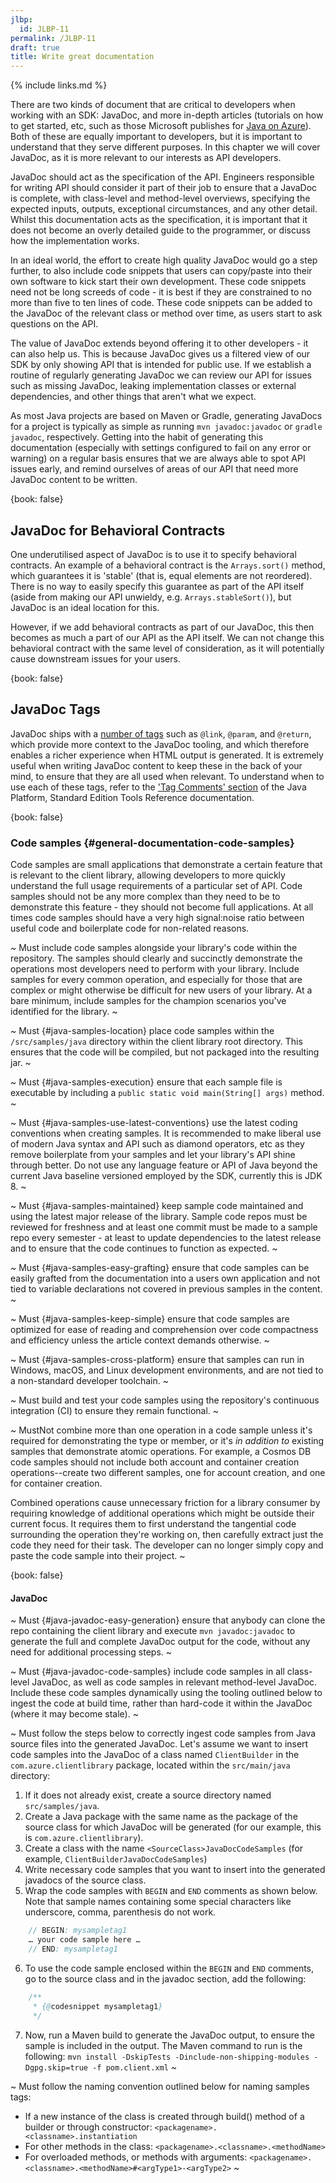 ```yaml
---
jlbp:
  id: JLBP-11
permalink: /JLBP-11
draft: true
title: Write great documentation
---
```


{% include links.md %}

There are two kinds of document that are critical to developers when working with an SDK: JavaDoc, and more in-depth articles (tutorials on how to get started, etc, such as those Microsoft publishes for [Java on Azure](https://docs.microsoft.com/java/azure/?WT.mc_id=link-refcard-jogiles)). Both of these are equally important to developers, but it is important to understand that they serve different purposes. In this chapter we will cover JavaDoc, as it is more relevant to our interests as API developers.

JavaDoc should act as the specification of the API. Engineers responsible for writing API should consider it part of their job to ensure that a JavaDoc is complete, with class-level and method-level overviews, specifying the expected inputs, outputs, exceptional circumstances, and any other detail. Whilst this documentation acts as the specification, it is important that it does not become an overly detailed guide to the programmer, or discuss how the implementation works.

In an ideal world, the effort to create high quality JavaDoc would go a step further, to also include code snippets that users can copy/paste into their own software to kick start their own development. These code snippets need not be long screeds of code - it is best if they are constrained to no more than five to ten lines of code. These code snippets can be added to the JavaDoc of the relevant class or method over time, as users start to ask questions on the API.

The value of JavaDoc extends beyond offering it to other developers - it can also help us. This is because JavaDoc gives us a filtered view of our SDK by only showing API that is intended for public use. If we establish a routine of regularly generating JavaDoc we can review our API for issues such as missing JavaDoc, leaking implementation classes or external dependencies, and other things that aren't what we expect.

As most Java projects are based on Maven or Gradle, generating JavaDocs for a project is typically as simple as running `mvn javadoc:javadoc` or `gradle javadoc`, respectively. Getting into the habit of generating this documentation (especially with settings configured to fail on any error or warning) on a regular basis ensures that we are always able to spot API issues early, and remind ourselves of areas of our API that need more JavaDoc content to be written.

{book: false}
## JavaDoc for Behavioral Contracts

One underutilised aspect of JavaDoc is to use it to specify behavioral contracts. An example of a behavioral contract is the `Arrays.sort()` method, which guarantees it is 'stable' (that is, equal elements are not reordered). There is no way to easily specify this guarantee as part of the API itself (aside from making our API unwieldy, e.g. `Arrays.stableSort()`), but JavaDoc is an ideal location for this.

However, if we add behavioral contracts as part of our JavaDoc, this then becomes as much a part of our API as the API itself. We can not change this behavioral contract with the same level of consideration, as it will potentially cause downstream issues for your users.

{book: false}
## JavaDoc Tags

JavaDoc ships with a [number of tags](https://docs.oracle.com/javase/8/docs/technotes/tools/windows/javadoc.html#CHDJFCCC) such as `@link`, `@param`, and `@return`, which provide more context to the JavaDoc tooling, and which therefore enables a richer experience when HTML output is generated. It is extremely useful when writing JavaDoc content to keep these in the back of your mind, to ensure that they are all used when relevant. To understand when to use each of these tags, refer to the ['Tag Comments' section](https://docs.oracle.com/javase/8/docs/technotes/tools/windows/javadoc.html#CHDJFCCC) of the Java Platform, Standard Edition Tools Reference documentation.

{book: false}
### Code samples {#general-documentation-code-samples}

Code samples are small applications that demonstrate a certain feature that is relevant to the client library, allowing developers to more quickly understand the full usage requirements of a particular set of API. Code samples should not be any more complex than they need to be to demonstrate this feature - they should not become full applications. At all times code samples should have a very high signal:noise ratio between useful code and boilerplate code for non-related reasons.

~ Must
include code samples alongside your library's code within the repository. The samples should clearly and succinctly demonstrate the operations most developers need to perform with your library. Include samples for every common operation, and especially for those that are complex or might otherwise be difficult for new users of your library. At a bare minimum, include samples for the champion scenarios you've identified for the library.
~

~ Must {#java-samples-location}
place code samples within the `/src/samples/java` directory within the client library root directory. This ensures that the code will be compiled, but not packaged into the resulting jar.
~

~ Must {#java-samples-execution}
ensure that each sample file is executable by including a `public static void main(String[] args)` method.
~

~ Must {#java-samples-use-latest-conventions}
use the latest coding conventions when creating samples. It is recommended to make liberal use of modern Java syntax and API such as diamond operators, etc as they remove boilerplate from your samples and let your library's API shine through better. Do not use any language feature or API of Java beyond the current Java baseline versioned employed by the SDK, currently this is JDK 8.
~

~ Must {#java-samples-maintained}
keep sample code maintained and using the latest major release of the library. Sample code repos must be reviewed for freshness and at least one commit must be made to a sample repo every semester - at least to update dependencies to the latest release and to ensure that the code continues to function as expected.
~

~ Must {#java-samples-easy-grafting}
ensure that code samples can be easily grafted from the documentation into a users own application and not tied to variable declarations not covered in previous samples in the content.
~

~ Must {#java-samples-keep-simple}
ensure that code samples are optimized for ease of reading and comprehension over code compactness and efficiency unless the article context demands otherwise.
~

~ Must {#java-samples-cross-platform}
ensure that samples can run in Windows, macOS, and Linux development environments, and are not tied to a non-standard developer toolchain.
~

~ Must
build and test your code samples using the repository's continuous integration (CI) to ensure they remain functional.
~

~ MustNot
combine more than one operation in a code sample unless it's required for demonstrating the type or member, or it's *in addition to* existing samples that demonstrate atomic operations. For example, a Cosmos DB code samples should not include both account and container creation operations--create two different samples, one for account creation, and one for container creation.

Combined operations cause unnecessary friction for a library consumer by requiring knowledge of additional operations which might be outside their current focus. It requires them to first understand the tangential code surrounding the operation they're working on, then carefully extract just the code they need for their task. The developer can no longer simply copy and paste the code sample into their project.
~

{book: false}
#### JavaDoc

~ Must {#java-javadoc-easy-generation}
ensure that anybody can clone the repo containing the client library and execute `mvn javadoc:javadoc` to generate the full and complete JavaDoc output for the code, without any need for additional processing steps.
~

~ Must {#java-javadoc-code-samples}
include code samples in all class-level JavaDoc, as well as code samples in relevant method-level JavaDoc. Include these code samples dynamically using the tooling outlined below to ingest the code at build time, rather than hard-code it within the JavaDoc (where it may become stale).
~

~ Must
follow the steps below to correctly ingest code samples from Java source files into the generated JavaDoc. Let's assume we want to insert code samples into the JavaDoc of a class named `ClientBuilder` in the `com.azure.clientlibrary` package, located within the `src/main/java` directory:

1. If it does not already exist, create a source directory named `src/samples/java`.
2. Create a Java package with the same name as the package of the source class for which JavaDoc will be generated (for our example, this is `com.azure.clientlibrary`).
3. Create a class with the name `<SourceClass>JavaDocCodeSamples` (for example, `ClientBuilderJavaDocCodeSamples`)
4. Write necessary code samples that you want to insert into the generated javadocs of the source class.
5. Wrap the code samples with `BEGIN` and `END` comments as shown below. Note that sample names containing some special characters like underscore, comma, parenthesis do not work.

```java
    // BEGIN: mysampletag1
    … your code sample here …
    // END: mysampletag1
```

6. To use the code sample enclosed within the `BEGIN` and `END` comments, go to the source class and in the javadoc section, add the following:

```java
    /**
     * {@codesnippet mysampletag1}
     */
```

7. Now, run a Maven build to generate the JavaDoc output, to ensure the sample is included in the output. The Maven command to run is the following: `mvn install -DskipTests -Dinclude-non-shipping-modules -Dgpg.skip=true -f pom.client.xml`
~

~ Must
follow the naming convention outlined below for naming samples tags:

 * If a new instance of the class is created through build() method of a builder or through constructor: `<packagename>.<classname>.instantiation`
 * For other methods in the class: `<packagename>.<classname>.<methodName>`
 * For overloaded methods, or methods with arguments: `<packagename>.<classname>.<methodName>#<argType1>-<argType2>`
~